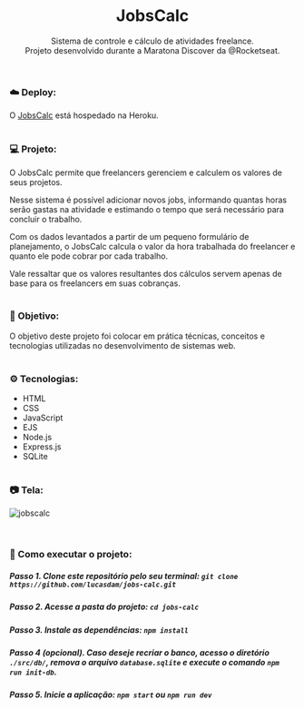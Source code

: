 <h1 align="center">JobsCalc</h1>
<p align="center"> Sistema de controle e cálculo de atividades freelance. <br/> Projeto desenvolvido durante a Maratona Discover da @Rocketseat.</p> <br />


### ☁️ Deploy:
O <a href="https://jobscalc-lucasdam.herokuapp.com/">JobsCalc</a> está hospedado na Heroku.
<br /> <br />

### 💻 Projeto:
O JobsCalc permite que freelancers gerenciem e calculem os valores de seus projetos.

Nesse sistema é possível adicionar novos jobs, informando quantas horas serão gastas na atividade e estimando o tempo que será necessário para concluir o trabalho.

Com os dados levantados a partir de um pequeno formulário de planejamento, o JobsCalc calcula o valor da hora trabalhada do freelancer e quanto ele pode cobrar por cada trabalho.

Vale ressaltar que os valores resultantes dos cálculos servem apenas de base para os freelancers em suas cobranças.
<br /> <br />

### 🎯 Objetivo:
O objetivo deste projeto foi colocar em prática técnicas, conceitos e tecnologias utilizadas no desenvolvimento de sistemas web.
<br /> <br />

### ⚙️ Tecnologias:
- HTML
- CSS
- JavaScript
- EJS
- Node.js
- Express.js
- SQLite
<br /> <br />

### 📷 Tela:
![jobscalc](https://user-images.githubusercontent.com/54273070/160216936-fe388d7c-a8da-482a-853f-0b2af4e14da2.gif)

<br />

### 📂 Como executar o projeto:

##### Passo 1. Clone este repositório pelo seu terminal: `git clone https://github.com/lucasdam/jobs-calc.git`

##### Passo 2. Acesse a pasta do projeto: `cd jobs-calc`

##### Passo 3. Instale as dependências: `npm install`

##### Passo 4 (opcional). Caso deseje recriar o banco, acesso o diretório `./src/db/`, remova o arquivo `database.sqlite` e execute o comando `npm run init-db`. 

##### Passo 5. Inicie a aplicação: `npm start` ou `npm run dev`